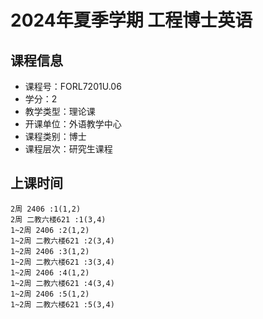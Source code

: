 # 2024年夏季学期 工程博士英语 






## 课程信息

- 课程号：FORL7201U.06
- 学分：2
- 教学类型：理论课
- 开课单位：外语教学中心
- 课程类别：博士
- 课程层次：研究生课程

## 上课时间

```
2周 2406 :1(1,2)
2周 二教六楼621 :1(3,4)
1~2周 2406 :2(1,2)
1~2周 二教六楼621 :2(3,4)
1~2周 2406 :3(1,2)
1~2周 二教六楼621 :3(3,4)
1~2周 2406 :4(1,2)
1~2周 二教六楼621 :4(3,4)
1~2周 2406 :5(1,2)
1~2周 二教六楼621 :5(3,4)
```

